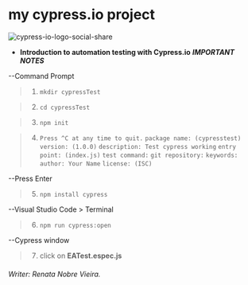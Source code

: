 # my cypress.io project
![cypress-io-logo-social-share](https://user-images.githubusercontent.com/23301330/54577563-82939c00-49b9-11e9-9cca-95c70bec845a.png)

- **Introduction to automation testing with Cypress.io**
***IMPORTANT NOTES***

--Command Prompt
>1) ```mkdir cypressTest```

>2) ```cd cypressTest```

>3) ```npm init```

>4) ```Press ^C at any time to quit.```
```package name: (cypresstest)```
```version: (1.0.0)```
```description: Test cypress working```
```entry point: (index.js)```
```test command:```
```git repository:```
```keywords:```
```author: Your Name```
```license: (ISC)```

--Press Enter

>5) ```npm install cypress```

--Visual Studio Code > Terminal

>6) ```npm run cypress:open```

--Cypress window 

>7) click on **EATest.espec.js**


 
###### Writer: *Renata Nobre Vieira*.
